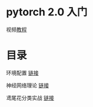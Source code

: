 # pytorch 2.0 入门

视频[教程](https://www.bilibili.com/video/BV1aT41147p2?p=1&vd_source=b6823bc44ae781b7c43717114fe04aad)

# 目录

环境配置  [链接](/environment/)

神经网络理论 [链接](/NeuralNetwork/)

鸢尾花分类实战  [链接](/project/)